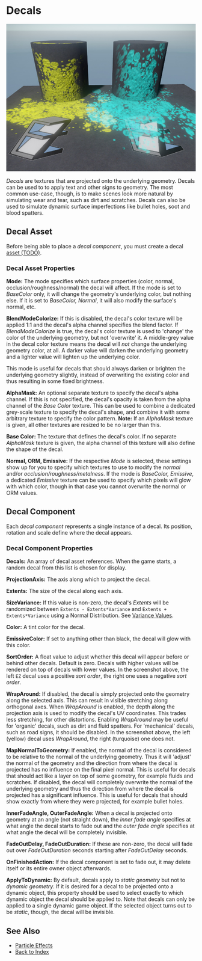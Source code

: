# Decals

![Decals](media/decals-overview.jpg)

*Decals* are textures that are projected onto the underlying geometry. Decals can be used to to apply text and other signs to geometry. The most common use-case, though, is to make scenes look more natural by simulating wear and tear, such as dirt and scratches. Decals can also be used to simulate dynamic surface imperfections like bullet holes, soot and blood spatters.

## Decal Asset

Before being able to place a *decal component*, you must create a decal [asset (TODO)](../assets/assets-overview.md).

### Decal Asset Properties

**Mode:** The mode specifies which surface properties (color, normal, occlusion/roughness/normal) the decal will affect. If the mode is set to *BaseColor* only, it will change the geometry's underlying color, but nothing else. If it is set to *BaseColor, Normal*, it will also modify the surface's normal, etc.

**BlendModeColorize:** If this is disabled, the decal's color texture will be applied 1:1 and the decal's alpha channel specifies the blend factor. If *BlendModeColorize* is true, the decal's color texture is used to 'change' the color of the underlying geometry, but not 'overwrite' it. A middle-grey value in the decal color texture means the decal will *not* change the underlying geometry color, at all. A darker value will darken the underlying geometry and a lighter value will lighten up the underlying color.

This mode is useful for decals that should always darken or brighten the underlying geometry slightly, instead of overwriting the existing color and thus resulting in some fixed brightness.

**AlphaMask:** An optional separate texture to specify the decal's alpha channel. If this is not specified, the decal's opacity is taken from the alpha channel of the *Base Color* texture. This can be used to combine a dedicated grey-scale texture to specify the decal's shape, and combine it with some arbitrary texture to specify the color pattern. **Note:** If an *AlphaMask* texture is given, all other textures are resized to be no larger than this.

**Base Color:** The texture that defines the decal's color. If no separate *AlphaMask* texture is given, the alpha channel of this texture will also define the shape of the decal.

**Normal, ORM, Emissive:** If the respective *Mode* is selected, these settings show up for you to specify which textures to use to modify the *normal* and/or *occlusion/roughness/metalness*. If the mode is *BaseColor, Emissive*, a dedicated *Emissive* texture can be used to specify which pixels will glow with which color, though in that case you cannot overwrite the normal or ORM values.

## Decal Component

Each *decal component* represents a single instance of a decal. Its position, rotation and scale define where the decal appears.

### Decal Component Properties

**Decals:** An array of decal asset references. When the game starts, a random decal from this list is chosen for display.

**ProjectionAxis:** The axis along which to project the decal.

**Extents:** The size of the decal along each axis.

**SizeVariance:** If this value is non-zero, the decal's *Extents* will be randomized between `Extents - Extents*Variance` and `Extents + Extents*Variance` using a Normal Distribution. See [Variance Values](particle-effects/particle-effects-overview.md#variance-values).

**Color:** A tint color for the decal.

**EmissiveColor:** If set to anything other than black, the decal will glow with this color.

**SortOrder:** A float value to adjust whether this decal will appear before or behind other decals. Default is zero. Decals with higher values will be rendered on top of decals with lower values. In the screenshot above, the left `EZ` decal uses a positive *sort order*, the right one uses a negative *sort order*.

**WrapAround:** If disabled, the decal is simply projected onto the geometry along the selected axis. This can result in visible stretching along orthogonal axes. When *WrapAround* is enabled, the depth along the projection axis is used to modify the decal's UV coordinates. This trades less stretching, for other distortions. Enabling *WrapAround* may be useful for 'organic' decals, such as dirt and fluid spatters. For 'mechanical' decals, such as road signs, it should be disabled. In the screenshot above, the left (yellow) decal uses *WrapAround*, the right (turquoise) one does not.

**MapNormalToGeometry:** If enabled, the normal of the decal is considered to be relative to the normal of the underlying geometry. Thus it will 'adjust' the normal of the geometry and the direction from where the decal is projected has no influence on the final pixel normal. This is useful for decals that should act like a layer on top of some geometry, for example fluids and scratches.
If disabled, the decal will completely overwrite the normal of the underlying geometry and thus the direction from where the decal is projected has a significant influence. This is useful for decals that should show exactly from where they were projected, for example bullet holes.

**InnerFadeAngle, OuterFadeAngle:** When a decal is projected onto geometry at an angle (not straight down), the *inner fade angle* specifies at what angle the decal starts to fade out and the *outer fade angle* specifies at what angle the decal will be completely invisible.

**FadeOutDelay, FadeOutDuration:** If these are non-zero, the decal will fade out over *FadeOutDuration* seconds starting after *FadeOutDelay* seconds.

**OnFinishedAction:** If the decal component is set to fade out, it may delete itself or its entire owner object afterwards.

**ApplyToDynamic:** By default, decals apply to *static geometry* but not to *dynamic geometry*. If it is desired for a decal to be projected onto a dynamic object, this property should be used to select exactly to which dynamic object the decal should be applied to. Note that decals can only be applied to a single dynamic game object. If the selected object turns out to be *static*, though, the decal will be invisible.

## See Also

* [Particle Effects](particle-effects/particle-effects-overview.md)
* [Back to Index](../index.md)
